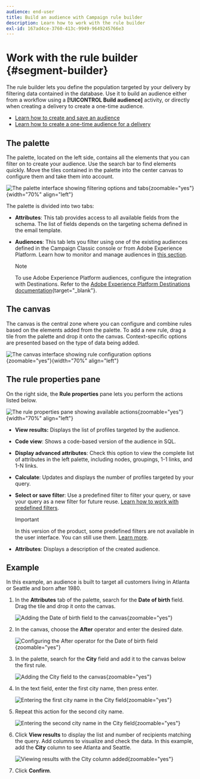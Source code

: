 ```yaml
---
audience: end-user
title: Build an audience with Campaign rule builder
description: Learn how to work with the rule builder
exl-id: 167ad4ce-3760-413c-9949-9649245766e3
---
```

# Work with the rule builder {#segment-builder}

The rule builder lets you define the population targeted by your delivery by filtering data contained in the database. Use it to build an audience either from a workflow using a **[!UICONTROL Build audience]** activity, or directly when creating a delivery to create a one-time audience.

* [Learn how to create and save an audience](create-audience.md)
* [Learn how to create a one-time audience for a delivery](one-time-audience.md)

## The palette

The palette, located on the left side, contains all the elements that you can filter on to create your audience. Use the search bar to find elements quickly. Move the tiles contained in the palette into the center canvas to configure them and take them into account.

![The palette interface showing filtering options and tabs](assets/segment-builder2.png){zoomable="yes"}{width="70%" align="left"}
    
The palette is divided into two tabs:

* **Attributes**: This tab provides access to all available fields from the schema. The list of fields depends on the targeting schema defined in the email template.

* **Audiences**: This tab lets you filter using one of the existing audiences defined in the Campaign Classic console or from Adobe Experience Platform. Learn how to monitor and manage audiences in [this section](manage-audience.md).

    >[!NOTE]
    >
    >To use Adobe Experience Platform audiences, configure the integration with Destinations. Refer to the [Adobe Experience Platform Destinations documentation](https://experienceleague.adobe.com/docs/experience-platform/destinations/home.html){target="_blank"}.

## The canvas

The canvas is the central zone where you can configure and combine rules based on the elements added from the palette. To add a new rule, drag a tile from the palette and drop it onto the canvas. Context-specific options are presented based on the type of data being added.

![The canvas interface showing rule configuration options](assets/segment-builder4.png){zoomable="yes"}{width="70%" align="left"}

## The rule properties pane

On the right side, the **Rule properties** pane lets you perform the actions listed below.

![The rule properties pane showing available actions](assets/segment-builder5.png){zoomable="yes"}{width="70%" align="left"}

* **View results:** Displays the list of profiles targeted by the audience.
* **Code view**: Shows a code-based version of the audience in SQL.
* **Display advanced attributes**: Check this option to view the complete list of attributes in the left palette, including nodes, groupings, 1-1 links, and 1-N links.
* **Calculate**: Updates and displays the number of profiles targeted by your query.
* **Select or save filter**: Use a predefined filter to filter your query, or save your query as a new filter for future reuse. [Learn how to work with predefined filters](../get-started/predefined-filters.md).

    >[!IMPORTANT]
    >
    >In this version of the product, some predefined filters are not available in the user interface. You can still use them. [Learn more](../get-started/guardrails.md#predefined-filters-filters-guardrails-limitations).

* **Attributes**: Displays a description of the created audience.

## Example

In this example, an audience is built to target all customers living in Atlanta or Seattle and born after 1980.

1. In the **Attributes** tab of the palette, search for the **Date of birth** field. Drag the tile and drop it onto the canvas.

    ![Adding the Date of birth field to the canvas](assets/segment-builder6.png){zoomable="yes"}

1. In the canvas, choose the **After** operator and enter the desired date.

    ![Configuring the After operator for the Date of birth field](assets/segment-builder7.png){zoomable="yes"}

1. In the palette, search for the **City** field and add it to the canvas below the first rule.

    ![Adding the City field to the canvas](assets/segment-builder8.png){zoomable="yes"}

1. In the text field, enter the first city name, then press enter.

    ![Entering the first city name in the City field](assets/segment-builder9.png){zoomable="yes"}

1. Repeat this action for the second city name.

    ![Entering the second city name in the City field](assets/segment-builder10.png){zoomable="yes"}

1. Click **View results** to display the list and number of recipients matching the query. Add columns to visualize and check the data. In this example, add the **City** column to see Atlanta and Seattle.

    ![Viewing results with the City column added](assets/segment-builder11.png){zoomable="yes"}

1. Click **Confirm**.